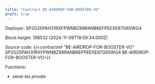 ```yaml
---
title: "Contract BE-AIRDROP-FOR-BOOSTER-VO"
draft: true
---
```

Deployer: SP2G25PAH31RXFPWNBZ89RANB6EFPEEXE87G65WG4


 



Block height: 198532 (2024-11-09T19:59:34.000Z)

Source code: {{<contractref "BE-AIRDROP-FOR-BOOSTER-VO" SP2G25PAH31RXFPWNBZ89RANB6EFPEEXE87G65WG4 BE-AIRDROP-FOR-BOOSTER-VO>}}

Functions:

* send-stx _private_

